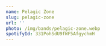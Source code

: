 ```yaml
---
name: Pelagic Zone
slug: pelagic-zone
url: ''
photo: /img/bands/pelagic-zone.webp
spotifyId: 331PohSdU9fWF5AfgychmH
---
```

